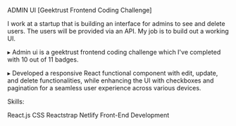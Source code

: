ADMIN UI [Geektrust Frontend Coding Challenge]

I work at a startup that is building an interface for admins to see and delete users. The users will be provided via an API. My job is to build out a working UI.

▸ Admin ui is a geektrust frontend coding challenge which I've completed with 10 out of 11 badges.

▸ Developed a responsive React functional component with edit, update, and delete functionalities, while enhancing the UI with checkboxes and pagination for a seamless user experience across various devices.

Skills:

React.js 
CSS 
Reactstrap 
Netlify 
Front-End Development